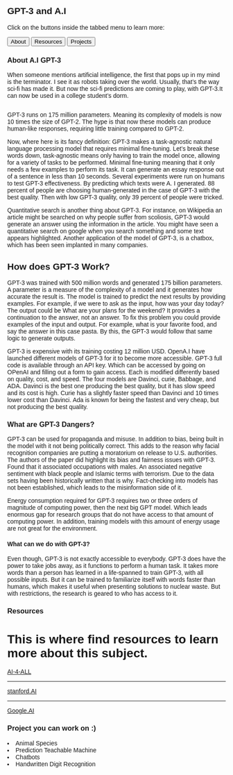 

<!DOCTYPE html>
<html>
<head>
<title>GPT-3 and A.I.</title>
<meta name="viewport" content="width=device-width, initial-scale=1">
<style>
body {font-family: Arial;}

/* Style the tab */
.tab {
  overflow: hidden;
  border: 1px solid #ccc;
  background-color: #f1f1f1;
}

/* Style the buttons inside the tab */
.tab button {
  background-color: inherit;
  float: left;
  border: none;
  outline: none;
  cursor: pointer;
  padding: 14px 16px;
  transition: 0.3s;
  font-size: 17px;
}

/* Change background color of buttons on hover */
.tab button:hover {
  background-color: #ddd;
}

/* Create an active/current tablink class */
.tab button.active {
  background-color: #ccc;
}

/* Style the tab content */
.tabcontent {
  display: none;
  padding: 6px 12px;
  border: 1px solid #ccc;
  border-top: none;
}
</style>
</head>
<body>

<h2>GPT-3 and A.I</h2>
<p>Click on the buttons inside the tabbed menu to learn more:</p>

<div class="tab">
  <button class="tablinks" onclick="openCity(event, 'About')">About</button>
  <button class="tablinks" onclick="openCity(event, 'Resources')">Resources</button>
  <button class="tablinks" onclick="openCity(event, 'Projects')">Projects</button>
</div>

<div id="About" class="tabcontent">
  <h3>About A.I GPT-3</h3>
  <p>When someone mentions artificial intelligence, the first that pops up in my mind is the terminator. I see it as robots taking over the world. Usually, that’s the way sci-fi has made it. But now the sci-fi predictions are coming to play, with GPT-3.It can now be used in a college student’s dorm.</p>
<img src=" "></img>

<p> GPT-3 runs on 175 million parameters. Meaning its complexity of models is now 10 times the size of GPT-2. The hype is that now these models can produce human-like responses, requiring little training compared to GPT-2.</p>

<p> Now, where here is its fancy definition: GPT-3 makes a task-agnostic natural language processing model that requires minimal fine-tuning. Let’s break these words down, task-agnostic means only having to train the model once, allowing for a variety of tasks to be performed. Minimal fine-tuning meaning that it only needs a few examples to perform its task. It can generate an essay response out of a sentence in less than 10 seconds. Several experiments were run on humans to test GPT-3 effectiveness. By predicting which texts were A. I generated. 88 percent of people are choosing human-generated in the case of GPT-3 with the best quality. Then with low GPT-3 quality, only 39 percent of people were tricked.</p>

<p>Quantitative search is another thing about GPT-3. For instance, on Wikipedia an article might be searched on why people suffer from scoliosis, GPT-3 would generate an answer using the information in the article. You might have seen a quantitative search on google when you search something and some text appears highlighted. Another application of the model of GPT-3, is a chatbox, which has been seen implanted in many companies.</p>

<h2><strong>How does GPT-3 Work?</strong></h2>
<p>GPT-3 was trained with 500 million words and generated 175 billion parameters. A parameter is a measure of the complexity of a model and it generates how accurate the result is. The model is trained to predict the next results by providing examples. For example, if we were to ask as the input, how was your day today? The output could be What are your plans for the weekend? It provides a continuation to the answer, not an answer. To fix this problem you could provide examples of the input and output. For example, what is your favorite food, and say the answer in this case pasta. By this, the GPT-3 would follow that same logic to generate outputs.</p>

<p>GPT-3 is expensive with its training costing 12 million USD. OpenA.I have launched different models of GPT-3 for it to become more accessible. GPT-3 full code is available through an API key. Which can be accessed by going on OPenAI and filling out a form to gain access. Each is modified differently based on quality, cost, and speed. The four models are Davinci, curie, Babbage, and ADA. Davinci is the best one producing the best quality, but it has slow speed and its cost is high. Curie has a slightly faster speed than Davinci and 10 times lower cost than Davinci. Ada is known for being the fastest and very cheap, but not producing the best quality.</p>

<h3><strong>What are GPT-3 Dangers?</strong></h3>

<p>GPT-3 can be used for propaganda and misuse. In addition to bias, being built in the model with it not being politically correct. This adds to the reason why facial recognition companies are putting a moratorium on release to U.S. authorities. The authors of the paper did highlight its bias and fairness issues with GPT-3. Found that it associated occupations with males. An associated negative sentiment with black people and Islamic terms with terrorism. Due to the data sets having been historically written that is why. Fact-checking into models has not been established, which leads to the misinformation side of it.</p>

<p>Energy consumption required for GPT-3 requires two or three orders of magnitude of computing power, then the next big GPT model. Which leads enormous gap for research groups that do not have access to that amount of computing power. In addition, training models with this amount of energy usage are not great for the environment.</p>

<h4><strong>What can we do with GPT-3?</strong></h4>
<p>Even though, GPT-3 is not exactly accessible to everybody. GPT-3 does have the power to take jobs away, as it functions to perform a human task. It takes more words than a person has learned in a life-spanned to train GPT-3, with all possible inputs. But it can be trained to familiarize itself with words faster than humans, which makes it useful when presenting solutions to nuclear waste. But with restrictions, the research is geared to who has access to it.</p>

</div>


<div id="Resources" class="tabcontent">
  <h3>Resources</h3>
  <h1>This is where find resources to learn more about this subject.</h1> 
<a href="https://ai-4-all.org/summer-programs/">AI-4-ALL</a>
<hr>
<a href="https://oso.stanford.edu/news/ai-camp-summer-ages-13-18">stanford.AI</a>
<hr>
<a href="https://ai.google/education/">Google.AI</a>

</div>

<div id="Projects" class="tabcontent">
  <h3>Project you can work on :)</h3>
<li> Animal Species</li>
<li>Prediction Teachable Machine </li>
<li> Chatbots </li>
<li> Handwritten Digit Recognition</li>
</div>

<script>
function openCity(evt, cityName) {
  var i, tabcontent, tablinks;
  tabcontent = document.getElementsByClassName("tabcontent");
  for (i = 0; i < tabcontent.length; i++) {
    tabcontent[i].style.display = "none";
  }
  tablinks = document.getElementsByClassName("tablinks");
  for (i = 0; i < tablinks.length; i++) {
    tablinks[i].className = tablinks[i].className.replace(" active", "");
  }
  document.getElementById(cityName).style.display = "block";
  evt.currentTarget.className += " active";
}
</script>
   
</body>
</html>






















